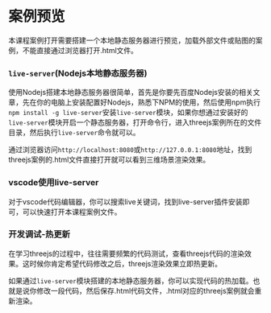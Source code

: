 # 案例预览

本课程案例打开需要搭建一个本地静态服务器进行预览，加载外部文件或贴图的案例，不能直接通过浏览器打开.html文件。

### `live-server`(Nodejs本地静态服务器)

使用Nodejs搭建本地静态服务器很简单，首先是你要先百度Nodejs安装的相关文章，先在你的电脑上安装配置好Nodejs，熟悉下NPM的使用，然后使用npm执行`npm install -g live-server`安装`live-server`模块，如果你想通过安装好的`live-server`模块开启一个静态服务器，打开命令行，进入threejs案例所在的文件目录，然后执行`live-server`命令就可以。

通过浏览器访问`http://localhost:8080`或`http://127.0.0.1:8080`地址，找到threejs案例的.html文件直接打开就可以看到三维场景渲染效果。


### vscode使用live-server

对于vscode代码编辑器，你可以搜索live关键词，找到live-server插件安装即可，可以快速打开本课程案例文件。


### 开发调试-热更新

在学习threejs的过程中，往往需要频繁的代码测试，查看threejs代码的渲染效果。这时候你肯定希望代码修改之后，threejs渲染效果立即热更新。

如果通过`live-server`模块搭建的本地静态服务器，你可以实现代码的热加载。也就是说你修改一段代码，然后保存.html代码文件，.html对应的threejs案例就会重新渲染。